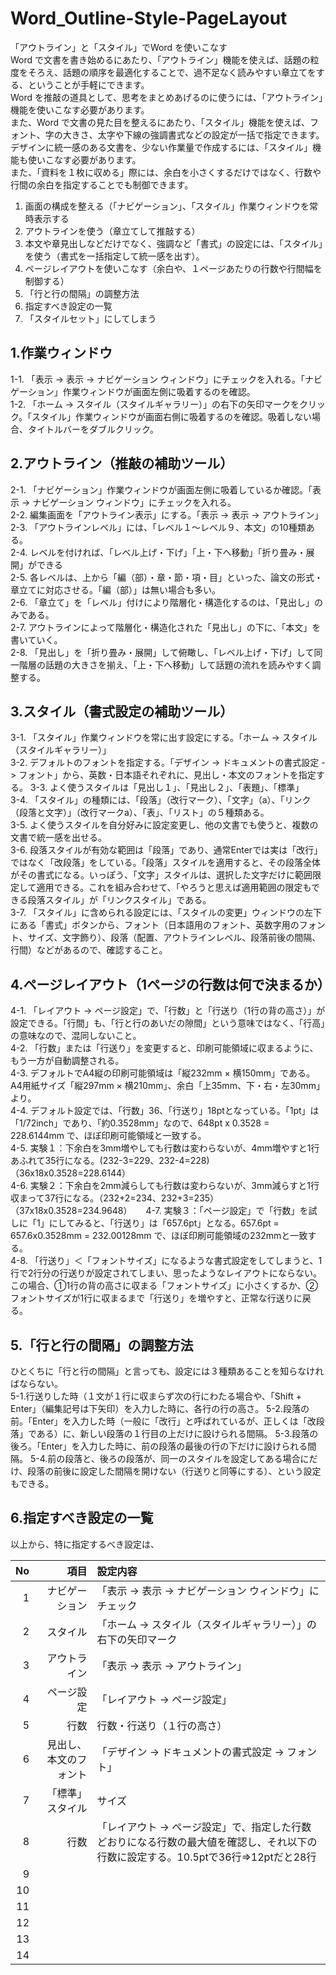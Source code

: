 # Word_Outline-Style-PageLayout
「アウトライン」と「スタイル」でWord を使いこなす  
Word で文書を書き始めるにあたり、「アウトライン」機能を使えば、話題の粒度をそろえ、話題の順序を最適化することで、過不足なく読みやすい章立てをする、ということが手軽にできます。  
Word を推敲の道具として、思考をまとめあげるのに使うには、「アウトライン」機能を使いこなす必要があります。  
また、Word で文書の見た目を整えるにあたり、「スタイル」機能を使えば、フォント、字の大きさ、太字や下線の強調書式などの設定が一括で指定できます。  
デザインに統一感のある文書を、少ない作業量で作成するには、「スタイル」機能も使いこなす必要があります。  
また、「資料を１枚に収める」際には、余白を小さくするだけではなく、行数や行間の余白を指定することでも制御できます。
1. 画面の構成を整える（「ナビゲーション」、「スタイル」作業ウィンドウを常時表示する  
2. アウトラインを使う（章立てして推敲する）  
3. 本文や章見出しなどだけでなく、強調など「書式」の設定には、「スタイル」を使う（書式を一括指定して統一感を出す）。  
4. ページレイアウトを使いこなす（余白や、１ページあたりの行数や行間幅を制御する）  
5. 「行と行の間隔」の調整方法  
6. 指定すべき設定の一覧
7. 「スタイルセット」にしてしまう
  
## 1.作業ウィンドウ
1-1.  「表示 -> 表示 -> ナビゲーション ウィンドウ」にチェックを入れる。「ナビゲーション」作業ウィンドウが画面左側に吸着するのを確認。  
1-2.  「ホーム -> スタイル（スタイルギャラリー）」の右下の矢印マークをクリック。「スタイル」作業ウィンドウが画面右側に吸着するのを確認。吸着しない場合、タイトルバーをダブルクリック。  
  
## 2.アウトライン（推敲の補助ツール）
2-1.  「ナビゲーション」作業ウィンドウが画面左側に吸着しているか確認。「表示 -> ナビゲーション ウィンドウ」にチェックを入れる。  
2-2. 編集画面を「アウトライン表示」にする。「表示 -> 表示 -> アウトライン」  
2-3. 「アウトラインレベル」には、「レベル１～レベル９、本文」の10種類ある。  
2-4. レベルを付ければ、「レベル上げ・下げ」「上・下へ移動」「折り畳み・展開」ができる  
2-5. 各レベルは、上から「編（部）・章・節・項・目」といった、論文の形式・章立てに対応させる。「編（部）」は無い場合も多い。  
2-6. 「章立て」を「レベル」付けにより階層化・構造化するのは、「見出し」のみである。  
2-7. アウトラインによって階層化・構造化された「見出し」の下に、「本文」を書いていく。  
2-8. 「見出し」を「折り畳み・展開」して俯瞰し、「レベル上げ・下げ」して同一階層の話題の大きさを揃え、「上・下へ移動」して話題の流れを読みやすく調整する。  
  
## 3.スタイル（書式設定の補助ツール）
3-1. 「スタイル」作業ウィンドウを常に出す設定にする。「ホーム -> スタイル（スタイルギャラリー）」  
3-2. デフォルトのフォントを指定する。「デザイン -> ドキュメントの書式設定 -> フォント」から、英数・日本語それぞれに、見出し・本文のフォントを指定する。
3-3. よく使うスタイルは「見出し１」、「見出し２」、「表題」、「標準」  
3-4. 「スタイル」の種類には、「段落」（改行マーク）、「文字」（a）、「リンク（段落と文字）」（改行マークa）、「表」、「リスト」の５種類ある。  
3-5. よく使うスタイルを自分好みに設定変更し、他の文書でも使うと、複数の文書で統一感を出せる。  
3-6. 段落スタイルが有効な範囲は「段落」であり、通常Enterでは実は「改行」ではなく「改段落」をしている。「段落」スタイルを適用すると、その段落全体がその書式になる。いっぽう、「文字」スタイルは、選択した文字だけに範囲限定して適用できる。これを組み合わせて、「やろうと思えば適用範囲の限定もできる段落スタイル」が「リンクスタイル」である。  
3-7. 「スタイル」に含められる設定には、「スタイルの変更」ウィンドウの左下にある「書式」ボタンから、フォント（日本語用のフォント、英数字用のフォント、サイズ、文字飾り）、段落（配置、アウトラインレベル、段落前後の間隔、行間）などがあるので、確認すること。  
  
## 4.ページレイアウト（1ページの行数は何で決まるか）
4-1. 「レイアウト -> ページ設定」で、「行数」と「行送り（1行の背の高さ）」が設定できる。「行間」も、「行と行のあいだの隙間」という意味ではなく、「行高」の意味なので、混同しないこと。  
4-2. 「行数」または「行送り」を変更すると、印刷可能領域に収まるように、もう一方が自動調整される。  
4-3. デフォルトでA4縦の印刷可能領域は「縦232mm × 横150mm」である。A4用紙サイズ「縦297mm × 横210mm」、余白「上35mm、下・右・左30mm」より。  
4-4. デフォルト設定では、「行数」36、「行送り」18ptとなっている。「1pt」は「1/72inch」であり、「約0.3528mm」なので、648pt x 0.3528 = 228.6144mm で、ほぼ印刷可能領域と一致する。  
4-5. 実験１：下余白を3mm増やしても行数は変わらないが、4mm増やすと1行あふれて35行になる。(232-3=229、232-4=228)（36x18x0.3528=228.6144）  
4-6. 実験２：下余白を2mm減らしても行数は変わらないが、3mm減らすと1行収まって37行になる。（232+2=234、232+3=235）（37x18x0.3528=234.9648）  　
4-7. 実験３：「ページ設定」で「行数」を試しに「1」にしてみると、「行送り」は「657.6pt」となる。657.6pt = 657.6x0.3528mm = 232.00128mm で、ほぼ印刷可能領域の232mmと一致する。  
4-8. 「行送り」＜「フォントサイズ」になるような書式設定をしてしまうと、1行で2行分の行送りが設定されてしまい、思ったようなレイアウトにならない。この場合、①1行の背の高さに収まる「フォントサイズ」に小さくするか、②フォントサイズが1行に収まるまで「行送り」を増やすと、正常な行送りに戻る。  
  
## 5.「行と行の間隔」の調整方法
ひとくちに「行と行の間隔」と言っても、設定には３種類あることを知らなければならない。  
5-1.行送りした時（１文が１行に収まらず次の行にわたる場合や、「Shift + Enter」（編集記号は下矢印）を入力した時に、各行の行の高さ。
5-2.段落の前。「Enter」を入力した時（一般に「改行」と呼ばれているが、正しくは「改段落」である）に、新しい段落の１行目の上だけに設けられる間隔。
5-3.段落の後ろ。「Enter」を入力した時に、前の段落の最後の行の下だけに設けられる間隔。
5-4.前の段落と、後ろの段落が、同一のスタイルを設定してある場合にだけ、段落の前後に設定した間隔を開けない（行送りと同等にする）、という設定もできる。

## 6.指定すべき設定の一覧
以上から、特に指定するべき設定は、
  
|No|項目|設定内容|
|--:|--:|:--|
|1|ナビゲーション|「表示 -> 表示 -> ナビゲーション ウィンドウ」にチェック|
|2|スタイル|「ホーム -> スタイル（スタイルギャラリー）」の右下の矢印マーク|
|3|アウトライン|「表示 -> 表示 -> アウトライン」|
|4|ページ設定|「レイアウト -> ページ設定」|
|5|行数|行数・行送り（１行の高さ）|
|6|見出し、本文のフォント|「デザイン -> ドキュメントの書式設定 -> フォント」|
|7|「標準」スタイル|サイズ|
|8|行数|「レイアウト -> ページ設定」で、指定した行数どおりになる行数の最大値を確認し、それ以下の行数に設定する。10.5ptで36行⇒12ptだと28行|
|9|||
|10|||
|11|||
|12|||
|13|||
|14|||
